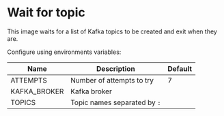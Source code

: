 # Wait for topic

This image waits for a list of Kafka topics to be created and exit when they are.

Configure using environments variables:

| Name         	| Description                  	| Default 	|
|--------------	|------------------------------	|---------	|
| ATTEMPTS     	| Number of attempts to try    	| 7       	|
| KAFKA_BROKER 	| Kafka broker                 	|         	|
| TOPICS       	| Topic names separated by `:` 	|         	|
